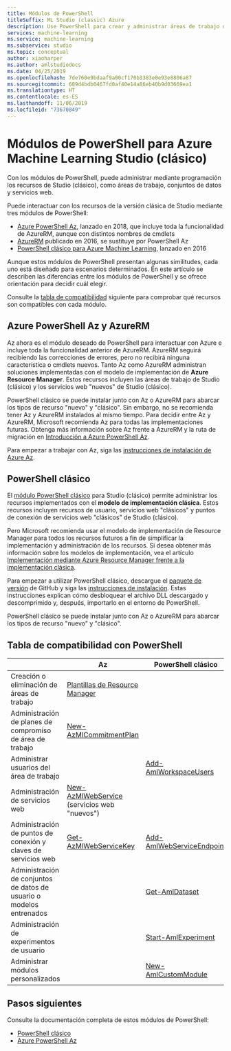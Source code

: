 ```yaml
---
title: Módulos de PowerShell
titleSuffix: ML Studio (classic) Azure
description: Use PowerShell para crear y administrar áreas de trabajo de Azure Machine Learning Studio (clásico), experimentos, servicios web y mucho más.
services: machine-learning
ms.service: machine-learning
ms.subservice: studio
ms.topic: conceptual
author: xiaoharper
ms.author: amlstudiodocs
ms.date: 04/25/2019
ms.openlocfilehash: 7de760e9bdaaf9a00cf170b3383e0e93e8806a87
ms.sourcegitcommit: 609d4bdb0467fd0af40e14a86eb40b9d03669ea1
ms.translationtype: HT
ms.contentlocale: es-ES
ms.lasthandoff: 11/06/2019
ms.locfileid: "73670849"
---
```

# <a name="powershell-modules-for-azure-machine-learning-studio-classic"></a>Módulos de PowerShell para Azure Machine Learning Studio (clásico)

Con los módulos de PowerShell, puede administrar mediante programación los recursos de Studio (clásico), como áreas de trabajo, conjuntos de datos y servicios web.

Puede interactuar con los recursos de la versión clásica de Studio mediante tres módulos de PowerShell:

* [Azure PowerShell Az](#az-rm), lanzado en 2018, que incluye toda la funcionalidad de AzureRM, aunque con distintos nombres de cmdlets
* [AzureRM](#az-rm) publicado en 2016, se sustituye por PowerShell Az
* [PowerShell clásico para Azure Machine Learning](#classic), lanzado en 2016

Aunque estos módulos de PowerShell presentan algunas similitudes, cada uno está diseñado para escenarios determinados. En este artículo se describen las diferencias entre los módulos de PowerShell y se ofrece orientación para decidir cuál elegir.  

Consulte la [tabla de compatibilidad](#support-table) siguiente para comprobar qué recursos son compatibles con cada módulo. 

## <a name="az-rm"></a> Azure PowerShell Az y AzureRM

Az ahora es el módulo deseado de PowerShell para interactuar con Azure e incluye toda la funcionalidad anterior de AzureRM. AzureRM seguirá recibiendo las correcciones de errores, pero no recibirá ninguna característica o cmdlets nuevos.  Tanto Az como AzureRM administran soluciones implementadas con el modelo de implementación de **Azure Resource Manager**. Estos recursos incluyen las áreas de trabajo de Studio (clásico) y los servicios web "nuevos" de Studio (clásico). 

PowerShell clásico se puede instalar junto con Az o AzureRM para abarcar los tipos de recurso "nuevo" y "clásico". Sin embargo, no se recomienda tener Az y AzureRM instalados al mismo tiempo. Para decidir entre Az y AzureRM, Microsoft recomienda Az para todas las implementaciones futuras.  Obtenga más información sobre Az frente a AzureRM y la ruta de migración en [Introducción a Azure PowerShell Az](https://docs.microsoft.com/powershell/azure/new-azureps-module-az).

Para empezar a trabajar con Az, siga las [instrucciones de instalación de Azure Az](https://docs.microsoft.com/powershell/azure/install-az-ps).

## <a name="classic"></a> PowerShell clásico

El [módulo PowerShell clásico](https://aka.ms/amlps) para Studio (clásico) permite administrar los recursos implementados con el **modelo de implementación clásica**. Estos recursos incluyen recursos de usuario, servicios web "clásicos" y puntos de conexión de servicios web "clásicos" de Studio (clásico).

Pero Microsoft recomienda usar el modelo de implementación de Resource Manager para todos los recursos futuros a fin de simplificar la implementación y administración de los recursos. Si desea obtener más información sobre los modelos de implementación, vea el artículo [Implementación mediante Azure Resource Manager frente a la implementación clásica](https://docs.microsoft.com/azure/azure-resource-manager/resource-manager-deployment-model).

Para empezar a utilizar PowerShell clásico, descargue el [paquete de versión](https://github.com/hning86/azuremlps/releases) de GitHub y siga las [instrucciones de instalación](https://github.com/hning86/azuremlps/blob/master/README.md). Estas instrucciones explican cómo desbloquear el archivo DLL descargado y descomprimido y, después, importarlo en el entorno de PowerShell.

PowerShell clásico se puede instalar junto con Az o AzureRM para abarcar los tipos de recurso "nuevo" y "clásico".

## <a name="support-table"></a> Tabla de compatibilidad con PowerShell


| | **Az** |  **PowerShell clásico** |
| --- | --- | --- |
| Creación o eliminación de áreas de trabajo | [Plantillas de Resource Manager](https://docs.microsoft.com/azure/machine-learning/studio/deploy-with-resource-manager-template) |  |
| Administración de planes de compromiso de área de trabajo | [New-AzMlCommitmentPlan](https://docs.microsoft.com/powershell/module/az.machinelearning/new-azmlcommitmentplan) | |
| Administrar usuarios del área de trabajo |  | [Add-AmlWorkspaceUsers](https://github.com/hning86/azuremlps#add-amlworkspaceusers)|
| Administración de servicios web | [New-AzMlWebService](https://docs.microsoft.com/powershell/module/az.machinelearning/new-azmlwebservice) <br>(servicios web "nuevos")|| [New-AmlWebService](https://github.com/hning86/azuremlps#manage-classic-web-service) <br>(servicios web "clásicos") |
| Administración de puntos de conexión y claves de servicios web |  [Get-AzMlWebServiceKey](https://docs.microsoft.com/powershell/module/az.machinelearning/get-azmlwebservicekey)|  [Add-AmlWebServiceEndpoint](https://github.com/hning86/azuremlps#manage-classic-web-servcie-endpoint)|
| Administración de conjuntos de datos de usuario o modelos entrenados| | [Get-AmlDataset](https://github.com/hning86/azuremlps#manage-user-assets-dataset-trained-model-transform) |
| Administración de experimentos de usuario |  | [Start-AmlExperiment](https://github.com/hning86/azuremlps#manage-experiment) |
| Administrar módulos personalizados | | [New-AmlCustomModule](https://github.com/hning86/azuremlps#manage-custom-module) |


## <a name="next-steps"></a>Pasos siguientes
Consulte la documentación completa de estos módulos de PowerShell:
* [PowerShell clásico](https://aka.ms/amlps)
* [Azure PowerShell Az](https://docs.microsoft.com/powershell/module/az.machinelearning/#machine_learning)
